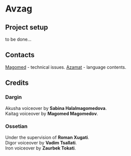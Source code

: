 # Avzag

## Project setup

to be done...

## Contacts

[Magomed](https://twitter.com/alkaitagi) - technical issues.
[Azamat](https://twitter.com/alkaitagi) - language contents.

## Credits

### Dargin

Akusha voiceover by **Sabina Halalmagomedova**.  
Kaitag voiceover by **Magomed Magomedov**.  

### Ossetian

Under the supervision of **Roman Xugati**.  
Digor voiceover by **Vadim Tsallati**.  
Iron voiceover by **Zaurbek Tokati**.  
